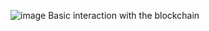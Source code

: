 ![image](https://github.com/user-attachments/assets/51878f2d-e02f-4ce0-9ba4-14db369a603f)
Basic interaction with the blockchain
